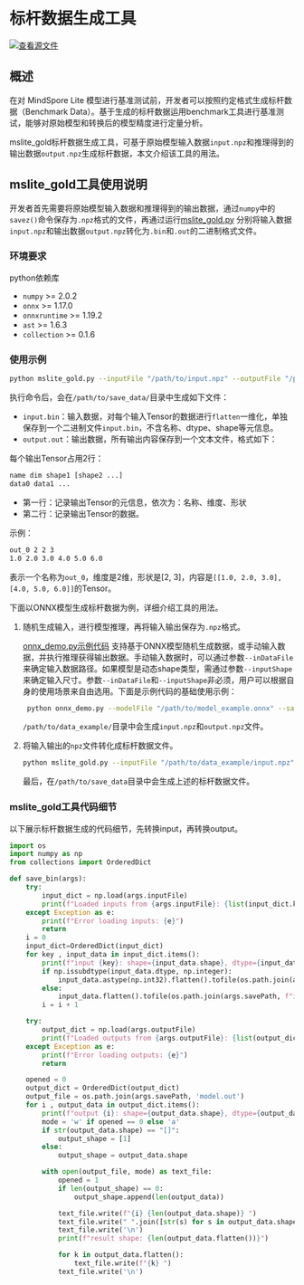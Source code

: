 # 标杆数据生成工具

[![查看源文件](https://mindspore-website.obs.cn-north-4.myhuaweicloud.com/website-images/master/resource/_static/logo_source.svg)](https://gitee.com/mindspore/docs/blob/master/docs/lite/docs/source_zh_cn/tools/benchmark_golden_data.md)

## 概述

在对 MindSpore Lite 模型进行基准测试前，开发者可以按照约定格式生成标杆数据（Benchmark Data）。基于生成的标杆数据运用benchmark工具进行基准测试，能够对原始模型和转换后的模型精度进行定量分析。

mslite_gold标杆数据生成工具，可基于原始模型输入数据`input.npz`和推理得到的输出数据`output.npz`生成标杆数据，本文介绍该工具的用法。

## mslite_gold工具使用说明

开发者首先需要将原始模型输入数据和推理得到的输出数据，通过`numpy`中的`savez()`命令保存为`.npz`格式的文件，再通过运行[mslite_gold.py](https://gitee.com/mindspore/docs/blob/master/docs/sample_code/golden/mslite_gold.py) 分别将输入数据`input.npz`和输出数据`output.npz`转化为`.bin`和`.out`的二进制格式文件。

### 环境要求

python依赖库

- `numpy` >= 2.0.2
- `onnx` >= 1.17.0
- `onnxruntime` >= 1.19.2
- `ast` >= 1.6.3
- `collection` >= 0.1.6

### 使用示例

```bash
python mslite_gold.py --inputFile "/path/to/input.npz" --outputFile "/path/to/output.npz" --savePath "/path/to/save_data"
```

执行命令后，会在`/path/to/save_data/`目录中生成如下文件：

- `input.bin`：输入数据，对每个输入Tensor的数据进行`flatten`一维化，单独保存到一个二进制文件`input.bin`，不含名称、dtype、shape等元信息。
- `output.out`：输出数据，所有输出内容保存到一个文本文件，格式如下：

每个输出Tensor占用2行：

```bash
name dim shape1 [shape2 ...]
data0 data1 ...
```

- 第一行：记录输出Tensor的元信息，依次为：名称、维度、形状
- 第二行：记录输出Tensor的数据。

示例：

```bash
out_0 2 2 3
1.0 2.0 3.0 4.0 5.0 6.0
```

表示一个名称为`out_0`，维度是2维，形状是[2, 3]，内容是`[[1.0, 2.0, 3.0], [4.0, 5.0, 6.0]]`的Tensor。

下面以ONNX模型生成标杆数据为例，详细介绍工具的用法。

1. 随机生成输入，进行模型推理，再将输入输出保存为`.npz`格式。

   [onnx_demo.py示例代码](https://gitee.com/mindspore/docs/blob/master/docs/sample_code/golden/onnx_demo.py) 支持基于ONNX模型随机生成数据，或手动输入数据，并执行推理获得输出数据。手动输入数据时，可以通过参数`--inDataFile`来确定输入数据路径。如果模型是动态shape类型，需通过参数`--inputShape`来确定输入尺寸。参数`--inDataFile`和`--inputShape`非必须，用户可以根据自身的使用场景来自由选用。下面是示例代码的基础使用示例：

   ```bash
    python onnx_demo.py --modelFile "/path/to/model_example.onnx" --savePath "/path/to/data_example"
   ```

   `/path/to/data_example/`目录中会生成`input.npz`和`output.npz`文件。

2. 将输入输出的`npz`文件转化成标杆数据文件。

   ```bash
   python mslite_gold.py --inputFile "/path/to/data_example/input.npz" --outputFile "/path/to/data_example/output.npz" --savePath "/path/to/save_data"
   ```

   最后，在`/path/to/save_data`目录中会生成上述的标杆数据文件。

### mslite_gold工具代码细节

以下展示标杆数据生成的代码细节，先转换input，再转换output。

```python
import os
import numpy as np
from collections import OrderedDict

def save_bin(args):
    try:
        input_dict = np.load(args.inputFile)
        print(f"Loaded inputs from {args.inputFile}: {list(input_dict.keys())}")
    except Exception as e:
        print(f"Error loading inputs: {e}")
        return
    i = 0
    input_dict=OrderedDict(input_dict)
    for key , input_data in input_dict.items():
        print(f"input {key}: shape={input_data.shape}, dtype={input_data.dtype}")
        if np.issubdtype(input_data.dtype, np.integer):
            input_data.astype(np.int32).flatten().tofile(os.path.join(args.savePath, f"input.bin{i}"))
        else:
            input_data.flatten().tofile(os.path.join(args.savePath, f"input.bin{i}"))
        i = i + 1

    try:
        output_dict = np.load(args.outputFile)
        print(f"Loaded outputs from {args.outputFile}: {list(output_dict.keys())}")
    except Exception as e:
        print(f"Error loading outputs: {e}")
        return

    opened = 0
    output_dict = OrderedDict(output_dict)
    output_file = os.path.join(args.savePath, 'model.out')
    for i , output_data in output_dict.items():
        print(f"output {i}: shape={output_data.shape}, dtype={output_data.dtype}")
        mode = 'w' if opened == 0 else 'a'
        if str(output_data.shape) == "[]":
            output_shape = [1]
        else:
            output_shape = output_data.shape

        with open(output_file, mode) as text_file:
            opened = 1
            if len(output_shape) == 0:
                output_shape.append(len(output_data))

            text_file.write(f"{i} {len(output_data.shape)} ")
            text_file.write(" ".join([str(s) for s in output_data.shape]))
            text_file.write('\n')
            print(f"result shape: {len(output_data.flatten())}")

            for k in output_data.flatten():
                text_file.write(f"{k} ")
            text_file.write('\n')
```
